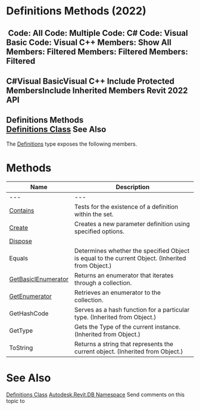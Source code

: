 # Definitions Methods (2022)

﻿
 Code: All Code: Multiple Code: C# Code: Visual Basic Code: Visual C++  Members: Show All Members: Filtered Members: Filtered Members: Filtered   
---  
C#Visual BasicVisual C++
Include Protected MembersInclude Inherited Members
Revit 2022 API  
---  
Definitions Methods  
[Definitions Class](5ff217ff-215d-9d1a-6555-3f45b34a5517.md "Definitions Class") See Also  
---  
The [Definitions](5ff217ff-215d-9d1a-6555-3f45b34a5517.md "Definitions Class") type exposes the following members.
# Methods
| Name | Description |
| --- | --- |
| --- | --- | --- |
| [Contains](c6067423-d993-c166-22bc-ee4b55202b22.md "Contains Method") | Tests for the existence of a definition within the set. |
| [Create](3ece56e2-3980-c86f-cfdf-7b5d2b371da5.md "Create Method") | Creates a new parameter definition using specified options. |
| [Dispose](507ac5bd-e394-8141-eaf6-0021707965af.md "Dispose Method") |
| Equals | Determines whether the specified Object is equal to the current Object. (Inherited from Object.) |
| [GetBasicIEnumerator](693c4c01-d217-9dfd-9294-b00ca15a9256.md "GetBasicIEnumerator Method") | Returns an enumerator that iterates through a collection. |
| [GetEnumerator](04eb20a9-e445-2d27-1c3e-7fbc32065120.md "GetEnumerator Method") | Retrieves an enumerator to the collection. |
| GetHashCode | Serves as a hash function for a particular type.  (Inherited from Object.) |
| GetType | Gets the Type of the current instance. (Inherited from Object.) |
| ToString | Returns a string that represents the current object. (Inherited from Object.) |

# See Also
[Definitions Class](5ff217ff-215d-9d1a-6555-3f45b34a5517.md "Definitions Class")
[Autodesk.Revit.DB Namespace](87546ba7-461b-c646-cbb1-2cb8f5bff8b2.md "Autodesk.Revit.DB Namespace")
Send comments on this topic to 